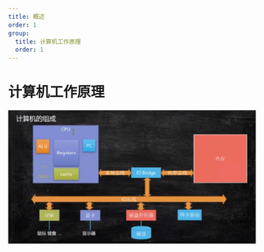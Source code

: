 ```yaml
---
title: 概述
order: 1
group:
  title: 计算机工作原理
  order: 1
---
```


# 计算机工作原理

<img src="./img/计算机组成.png">
